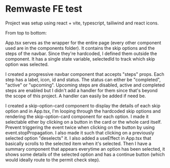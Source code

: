 # Remwaste FE test

Project was setup using react + vite, typescript, tailiwind and react icons.

From top to bottom: 

App.tsx serves as the wrapper for the entire page (every other component used are in the components folder). It contains the skip options and the steps of the navbar. Since they're hardcoded, I defined them outside the component.
It has a single state variable, selectedId to track which skip option was selected.

I created a progressive navbar component that accepts "steps" props. Each step has a label, icon, id and status. The status can either be "completed", "active" or "upcoming". Upcoming steps are disabled, active and completed steps are enabled but I didn't add a handler for them since that's beyond the scope of this project. A handler can easily be added if need be. 

I created a skip-option-card component to display the details of each skip option and in App.tsx, I'm looping through the hardcoded skip options and rendering the skip-option-card component for each option. 
I made it selectable ether by clicking on a button in the card or the whole card itself. Prevent triggering the event twice when clicking on the button by using event.stopPropagation. I also made it such that clicking on a previously selected option "deselects" it. I also added a useEffect in App.tsx that basically scrolls to the selected item when it's selected.
Then I have a summary component that appears everytime an option has been selected, it shows some details of the selected option and has a continue button (which would ideally route to the permit check step). 

